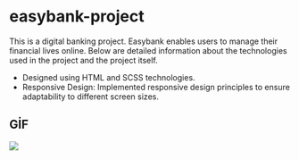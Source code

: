 # easybank-project

This is a digital banking project. Easybank enables users to manage their financial lives online. Below are detailed information about the technologies used in the project and the project itself.

- Designed using HTML and SCSS technologies.
- Responsive Design: Implemented responsive design principles to ensure adaptability to different screen sizes.

## GİF

<img src="easybank.gif" />
